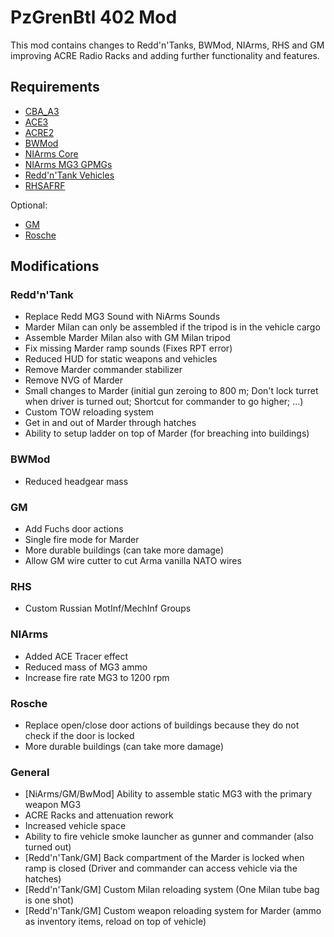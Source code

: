 # PzGrenBtl 402 Mod

This mod contains changes to Redd'n'Tanks, BWMod, NIArms, RHS and GM improving ACRE Radio Racks and adding further functionality and features.

## Requirements

- [CBA_A3](https://steamcommunity.com/sharedfiles/filedetails/?id=450814997)
- [ACE3](https://steamcommunity.com/sharedfiles/filedetails/?id=463939057)
- [ACRE2](https://steamcommunity.com/sharedfiles/filedetails/?id=751965892)
- [BWMod](https://steamcommunity.com/sharedfiles/filedetails/?id=1200127537)
- [NIArms Core](https://steamcommunity.com/sharedfiles/filedetails/?id=667454606)
- [NIArms MG3 GPMGs](https://steamcommunity.com/sharedfiles/filedetails/?id=774809509)
- [Redd'n'Tank Vehicles](https://steamcommunity.com/sharedfiles/filedetails/?id=1128145626)
- [RHSAFRF](https://steamcommunity.com/workshop/filedetails/?id=843425103)

Optional:
- [GM](https://store.steampowered.com/app/1042220/Arma_3_Creator_DLC_Global_Mobilization__Cold_War_Germany/)
- [Rosche](https://steamcommunity.com/sharedfiles/filedetails/?id=1527410521)

## Modifications

### Redd'n'Tank

- Replace Redd MG3 Sound with NiArms Sounds
- Marder Milan can only be assembled if the tripod is in the vehicle cargo
- Assemble Marder Milan also with GM Milan tripod
- Fix missing Marder ramp sounds (Fixes RPT error)
- Reduced HUD for static weapons and vehicles
- Remove Marder commander stabilizer
- Remove NVG of Marder
- Small changes to Marder (initial gun zeroing to 800 m; Don't lock turret when driver is turned out; Shortcut for commander to go higher; ...)
- Custom TOW reloading system
- Get in and out of Marder through hatches
- Ability to setup ladder on top of Marder (for breaching into buildings)

### BWMod

- Reduced headgear mass

### GM

- Add Fuchs door actions
- Single fire mode for Marder
- More durable buildings (can take more damage)
- Allow GM wire cutter to cut Arma vanilla NATO wires

### RHS

- Custom Russian MotInf/MechInf Groups

### NIArms

- Added ACE Tracer effect
- Reduced mass of MG3 ammo
- Increase fire rate MG3 to 1200 rpm

### Rosche

- Replace open/close door actions of buildings because they do not check if the door is locked
- More durable buildings (can take more damage)

### General

- [NiArms/GM/BwMod] Ability to assemble static MG3 with the primary weapon MG3
- ACRE Racks and attenuation rework
- Increased vehicle space
- Ability to fire vehicle smoke launcher as gunner and commander (also turned out)
- [Redd'n'Tank/GM] Back compartment of the Marder is locked when ramp is closed (Driver and commander can access vehicle via the hatches)
- [Redd'n'Tank/GM] Custom Milan reloading system (One Milan tube bag is one shot)
- [Redd'n'Tank/GM] Custom weapon reloading system for Marder (ammo as inventory items, reload on top of vehicle)
